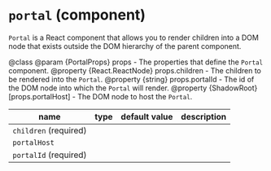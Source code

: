 `portal` (component)
====================

`Portal` is a React component that allows you to render children into a DOM node
that exists outside the DOM hierarchy of the parent component.

@class
@param {PortalProps} props - The properties that define the `Portal` component.
@property {React.ReactNode} props.children - The children to be rendered into the `Portal`.
@property {string} props.portalId - The id of the DOM node into which the `Portal` will render.
@property {ShadowRoot} [props.portalHost] - The DOM node to host the `Portal`.

| name  | type  | default value  | description  |
|---|---|---|---|
|`children` (required)||||
|`portalHost`||||
|`portalId` (required)||||